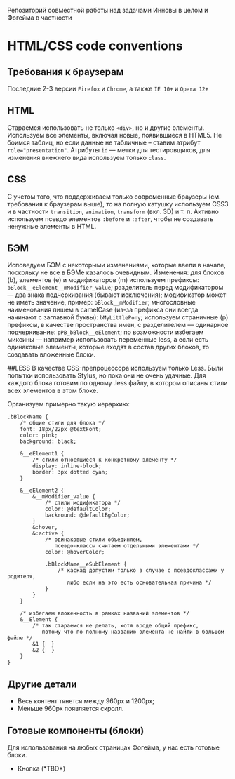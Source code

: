 Репозиторий совместной работы над задачами Инновы в целом и Фогейма в частности


# HTML/CSS code conventions

## Требования к браузерам
Последние 2-3 версии `Firefox` и `Chrome`, а также `IE 10+` и `Opera 12+`

## HTML
Стараемся использовать не только `<div>`, но и другие элементы.
Используем все элементы, включая новые, появившиеся в HTML5.
Не боимся таблиц, но если данные не табличные – ставим атрибут `role="presentation"`.
Атрибуты `id` — метки для тестировщиков, для изменения внежнего вида используем только `class`.

## CSS
С учетом того, что поддерживаем только современные браузеры (см. требования к браузерам выше), то на полную катушку используем CSS3 и в частности `transition`, `animation`, `transform` (вкл. 3D) и т. п.
Активно используем псевдо элементов `:before` и `:after`, чтобы не создавать ненужные элементы в HTML.

## БЭМ
Исповедуем БЭМ с некоторыми изменениями, которые ввели в начале, поскольку не все в БЭМе казалось очевидным.
Изменения:
для блоков (b), элементов (e) и модификаторов (m) используем префиксы: `bBlock__eElement__mModifier_value`;
разделитель перед модификатором — два знака подчеркивания (бывают исключения);
модификатор может не иметь значение, пример: `bBlock__mModifier`;
многословные наименования пишем в camelCase (из-за префикса они всегда начинают с заглавной буквы): `bMyLittlePony`;
используем страничные (p) префиксы, в качестве пространства имен, с разделителем — одинарное подчеркивание: `pPB_bBlock__eElement`;
по возможности избегаем миксины — например использовать переменные less, а если есть одинаковые элементы, которые входят в состав других блоков, то создавать вложенные блоки.

##LESS
В качестве CSS-препроцессора используем только Less. Были попытки использовать Stylus, но пока они не очень удачные.
Для каждого блока готовим по одному .less файлу, в котором описаны стили всех элементов в этом блоке.

Организуем примерно такую иерархию:

```
.bBlockName {
    /* общие стили для блока */
    font: 18px/22px @textFont;
    color: pink;
    background: black;

    &__eElement1 {
        /* стили относящиеся к конкретному элементу */
        display: inline-block;
        border: 3px dotted cyan;
    }

    &__eElement2 {
        &__mModifier_value {
            /* стили модификатора */
            color: @defaultColor;
            backround: @defaultBgColor;
        }
        &:hover,
        &:active {
            /* одинаковые стили объединяем,
               псевдо-классы считаем отдельными элементами */
            color: @hoverColor;

            .bBlockName__eSubElement {
                /* каскад допустим только в случае с псевдоклассами у родителя,
                   либо если на это есть основательная причина */
            }
        }
    }

    /* избегаем вложенность в рамках названий элементов */
    &__Element {
        /* так стараемся не делать, хотя вроде общий префикс,
           потому что по полному названию элемента не найти в большом файле */
        &1 {  }
        &2 {  }
    }
}
```

## Другие детали

- Весь контент тянется между 960px и 1200px;
- Меньше 960px появляется скролл.


## Готовые компоненты (блоки)

Для использования на любых страницах Фогейма, у нас есть готовые блоки.

- Кнопка (\*TBD\*)
 
 
